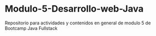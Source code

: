 # Modulo-5-Desarrollo-web-Java
Repositorio para actividades y contenidos en general de modulo 5 de Bootcamp Java Fullstack
